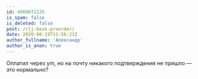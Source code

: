 ```yaml
---
id: 4960072125
is_spam: false
is_deleted: false
post: /clj-book-preorder/
date: 2020-06-19T11:56:21Z
author_fullname: 'Александр'
author_is_anon: true
---
```


<p>Оплатил через ym, но на почту никакого подтверждения не пришло — это нормально?</p>
